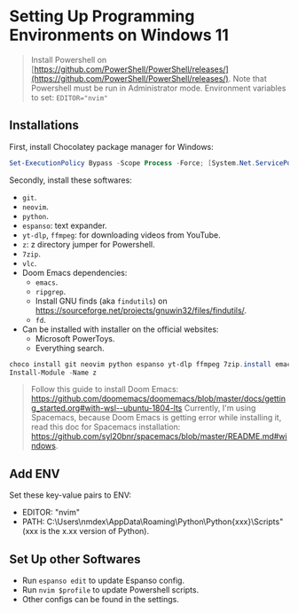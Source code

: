 # Setting Up Programming Environments on Windows 11

> Install Powershell on [https://github.com/PowerShell/PowerShell/releases/](https://github.com/PowerShell/PowerShell/releases/).
> Note that Powershell must be run in Administrator mode.
> Environment variables to set: `EDITOR="nvim"`

## Installations

First, install Chocolatey package manager for Windows:

```powershell
Set-ExecutionPolicy Bypass -Scope Process -Force; [System.Net.ServicePointManager]::SecurityProtocol = [System.Net.ServicePointManager]::SecurityProtocol -bor 3072; iex ((New-Object System.Net.WebClient).DownloadString('https://community.chocolatey.org/install.ps1'))
```

Secondly, install these softwares:

- `git`.
- `neovim`.
- `python`.
- `espanso`: text expander.
- `yt-dlp`, `ffmpeg`: for downloading videos from YouTube.
- `z`: z directory jumper for Powershell.
- `7zip`.
- `vlc`.
- Doom Emacs dependencies:
    - `emacs`.
    - `ripgrep`.
    - Install GNU finds (aka `findutils`) on <https://sourceforge.net/projects/gnuwin32/files/findutils/>.
    - `fd`.
- Can be installed with installer on the official websites:
    - Microsoft PowerToys.
    - Everything search.

```powershell
choco install git neovim python espanso yt-dlp ffmpeg 7zip.install emacs ripgrep fd vlc -y
Install-Module -Name z
```

> Follow this guide to install Doom Emacs: <https://github.com/doomemacs/doomemacs/blob/master/docs/getting_started.org#with-wsl--ubuntu-1804-lts>
> Currently, I'm using Spacemacs, because Doom Emacs is getting error while installing it, read this doc for Spacemacs installation: <https://github.com/syl20bnr/spacemacs/blob/master/README.md#windows>.

## Add ENV

Set these key-value pairs to ENV:

- EDITOR: "nvim"
- PATH: C:\Users\nmdex\AppData\Roaming\Python\Python{xxx}\Scripts" (xxx is the x.xx version of Python).

## Set Up other Softwares

- Run `espanso edit` to update Espanso config.
- Run `nvim $profile` to update Powershell scripts.
- Other configs can be found in the settings.

